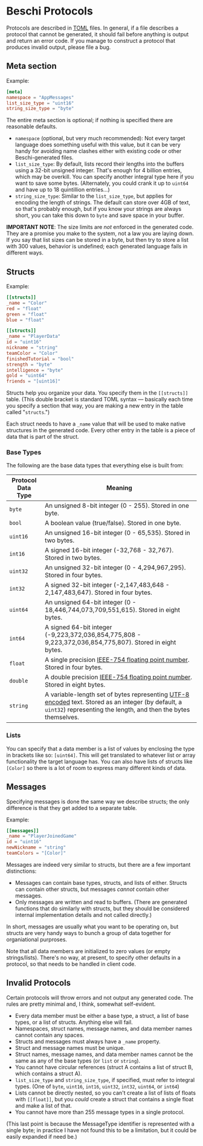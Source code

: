 # Beschi Protocols

Protocols are described in [TOML](https://toml.io) files. In general, if a file describes a protocol that cannot be generated, it should fail before anything is output and return an error code. If you manage to construct a protocol that produces invalid output, please file a bug. 


## Meta section

Example:
```toml
[meta]
namespace = "AppMessages"
list_size_type = "uint16"
string_size_type = "byte"
```

The entire meta section is optional; if nothing is specified there are reasonable defaults. 

* `namespace` (optional, but very much recommended): Not every target language does something useful with this value, but it can be very handy for avoiding name clashes either with existing code or other Beschi-generated files. 
* `list_size_type`: By default, lists record their lengths into the buffers using a 32-bit unsigned integer. That's enough for 4 billion entries, which may be overkill. You can specify another integral type here if you want to save some bytes. (Alternately, you could crank it up to `uint64` and have up to 18 quintillion entries...)
* `string_size_type`: Similar to the `list_size_type`, but applies for encoding the length of strings. The default can store over 4GB of text, so that's probably enough, but if you know your strings are always short, you can take this down to `byte` and save space in your buffer.

**IMPORTANT NOTE**: The size limits are *not* enforced in the generated code. They are a promise you make to the system, not a law you are laying down. If you say that list sizes can be stored in a byte, but then try to store a list with 300 values, behavior is undefined; each generated language fails in different ways. 


## Structs

Example:
```toml
[[structs]]
_name = "Color"
red = "float"
green = "float"
blue = "float"

[[structs]]
_name = "PlayerData"
id = "uint16"
nickname = "string"
teamColor = "Color"
finishedTutorial = "bool"
strength = "byte"
intelligence = "byte"
gold = "uint64"
friends = "[uint16]"
```

Structs help you organize your data. You specify them in the `[[structs]]` table. (This double bracket is standard TOML syntax — basically each time you specify a section that way, you are making a new entry in the table called "`structs`.")

Each struct needs to have a `_name` value that will be used to make native structures in the generated code. Every other entry in the table is a piece of data that is part of the struct. 


### Base Types

The following are the base data types that everything else is built from: 

| Protocol Data Type | Meaning |
|--------------------|---------|
| `byte`             | An unsigned 8-bit integer (0 - 255). Stored in one byte. |
| `bool`             | A boolean value (true/false). Stored in one byte. |
| `uint16`           | An unsigned 16-bit integer (0 - 65,535). Stored in two bytes. |
| `int16`            | A signed 16-bit integer (-32,768 - 32,767). Stored in two bytes. |
| `uint32`           | An unsigned 32-bit integer (0 - 4,294,967,295). Stored in four bytes. |
| `int32`            | A signed 32-bit integer (-2,147,483,648 - 2,147,483,647). Stored in four bytes. |
| `uint64`           | An unsigned 64-bit integer (0 - 18,446,744,073,709,551,615). Stored in eight bytes. |
| `int64`            | A signed 64-bit integer (-9,223,372,036,854,775,808 - 9,223,372,036,854,775,807). Stored in eight bytes. |
| `float`            | A single precision [IEEE-754 floating point number](https://en.wikipedia.org/wiki/IEEE_754). Stored in four bytes. |
| `double`           | A double precision [IEEE-754 floating point number](https://en.wikipedia.org/wiki/IEEE_754). Stored in eight bytes.
| `string`           | A variable-length set of bytes representing [UTF-8 encoded](https://en.wikipedia.org/wiki/UTF-8) text. Stored as an integer (by default, a `uint32`) representing the length, and then the bytes themselves. |


### Lists

You can specify that a data member is a list of values by enclosing the type in brackets like so: `[uint64]`. This will get translated to whatever list or array functionality the target language has. You can also have lists of structs like `[Color]` so there is a lot of room to express many different kinds of data. 


## Messages

Specifying messages is done the same way we describe structs; the only difference is that they get added to a separate table. 

Example:
```toml
[[messages]]
_name = "PlayerJoinedGame"
id = "uint16"
newNickname = "string"
teamColors = "[Color]"
```

Messages are indeed very similar to structs, but there are a few important distinctions: 
* Messages can contain base types, structs, and lists of either. Structs can contain other structs, but messages *cannot* contain other messages. 
* Only messages are written and read to buffers. (There are generated functions that do similarly with structs, but they should be considered internal implementation details and not called directly.)

In short, messages are usually what you want to be operating on, but structs are very handy ways to bunch a group of data together for organiational purproses.

Note that all data members are initialized to zero values (or empty strings/lists). There's no way, at present, to specify other defaults in a protocol, so that needs to be handled in client code. 


## Invalid Protocols

Certain protocols will throw errors and not output any generated code. The rules are pretty minimal and, I think, somewhat self-evident. 

* Every data member must be either a base type, a struct, a list of base types, or a list of structs. Anything else will fail. 
* Namespaces, struct names, message names, and data member names cannot contain any spaces.
* Structs and messages must always have a `_name` property.
* Struct and message names must be unique. 
* Struct names, message names, and data member names cannot be the same as any of the base types (or `list` or `string`). 
* You cannot have circular references (struct A contains a list of struct B, which contains a struct A).
* `list_size_type` and `string_size_type`, if specified, must refer to integral types. (One of `byte`, `uint16`, `int16`, `uint32`, `int32`, `uint64`, or `int64`)
* Lists cannot be directly nested, so you can't create a list of lists of floats with `[[float]]`, but you *could* create a struct that contains a single float and make a list of that. 
* You cannot have more than 255 message types in a single protocol. 

(This last point is because the MessageType identifier is represented with a single byte; in practice I have not found this to be a limitation, but it could be easily expanded if need be.)
